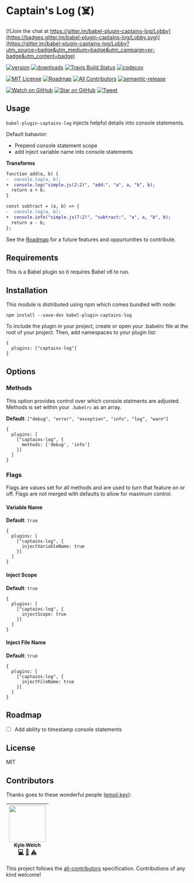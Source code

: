 # Captain's Log (☠️)

[![Join the chat at https://gitter.im/babel-plugin-captains-log/Lobby](https://badges.gitter.im/babel-plugin-captains-log/Lobby.svg)](https://gitter.im/babel-plugin-captains-log/Lobby?utm_source=badge&utm_medium=badge&utm_campaign=pr-badge&utm_content=badge)

[![version](https://img.shields.io/npm/v/babel-plugin-captains-log.svg?style=flat-square)](http://npm.im/babel-plugin-captains-log)
[![downloads](https://img.shields.io/npm/dm/babel-plugin-captains-log.svg?style=flat-square)](http://npm-stat.com/charts.html?package=babel-plugin-captains-log)
[![Travis Build Status](https://img.shields.io/travis/kwelch/babel-plugin-captains-log.svg?style=flat-square)](https://travis-ci.org/kwelch/babel-plugin-captains-log)
[![codecov](https://codecov.io/gh/kwelch/babel-plugin-captains-log/branch/master/graph/badge.svg?style=flat-square)](https://codecov.io/gh/kwelch/babel-plugin-captains-log)

[![MIT License](https://img.shields.io/npm/l/kwelch.svg?style=flat-square)](http://opensource.org/licenses/MIT)
[![Roadmap](https://img.shields.io/badge/%F0%9F%93%94-roadmap-CD9523.svg?style=flat-square)]([roadmap])
[![All Contributors](https://img.shields.io/badge/all_contributors-1-orange.svg?style=flat-square)](#contributors)
[![semantic-release](https://img.shields.io/badge/%20%20%F0%9F%93%A6%F0%9F%9A%80-semantic--release-e10079.svg?style=flat-square)](https://github.com/semantic-release/semantic-release)

[![Watch on GitHub](https://img.shields.io/github/watchers/kwelch/babel-plugin-captains-log.svg?style=social)](https://github.com/kwelch/babel-plugin-captains-log/watchers)
[![Star on GitHub](https://img.shields.io/github/stars/kwelch/babel-plugin-captains-log.svg?style=social)](https://github.com/kwelch/babel-plugin-captains-log/stargazers)
[![Tweet](https://img.shields.io/twitter/url/https/github.com/kwelch/babel-plugin-captains-log.svg?style=social)](https://twitter.com/intent/tweet?text=Check%20out%20babel-plugin-captains-log!%20https://github.com/kwelch/babel-plugin-captains-log%20%F0%9F%91%8D)

## Usage

`babel-plugin-captains-log` injects helpful details into console statements.

Default bahavior:
- Prepend console statement scope
- add inject variable name into console statements

**Transforms**
```diff
function add(a, b) {
-  console.log(a, b);
+  console.log("simple.js(2:2)", "add:", "a", a, "b", b);
  return a + b;
}

const subtract = (a, b) => {
-  console.log(a, b);
+  console.info("simple.js(7:2)", "subtract:", "a", a, "b", b);
  return a - b;
};
```

See the [Roadmap][roadmap] for a future features and oppurtunities to contribute.

## Requirements

This is a Babel plugin so it requires Babel v6 to run.

## Installation

This module is distributed using npm which comes bundled with node:
```
npm install --save-dev babel-plugin-captains-log
```

To include the plugin in your project, create or open your .babelrc file at the root of your project. Then, add namespaces to your plugin list:
```
{
  plugins: ["captains-log"]
}
```

## Options

### Methods
This option provides control over which console statments are adjusted. Methods is set within your `.babelrc` as an array.

**Default**: `["debug", "error", "exception", "info", "log", "warn"]`

```
{
  plugins: [
    ["captains-log", {
      methods: ['debug', 'info']
    }]
  ]
}
```

### Flags
Flags are values set for all methods and are used to turn that feature on or off. Flags are not merged with defaults to allow for maximum control.


#### Variable Name
**Default**: `true`

```
{
  plugins: [
    ["captains-log", {
      injectVariableName: true
    }]
  ]
}
```

#### Inject Scope
**Default**: `true`

```
{
  plugins: [
    ["captains-log", {
      injectScope: true
    }]
  ]
}
```

#### Inject File Name
**Default**: `true`

```
{
  plugins: [
    ["captains-log", {
      injectFileName: true
    }]
  ]
}
```

## Roadmap

- [ ] Add ability to timestamp console statements

## License

MIT

## Contributors

Thanks goes to these wonderful people ([emoji key](https://github.com/kentcdodds/all-contributors#emoji-key)):

<!-- ALL-CONTRIBUTORS-LIST:START - Do not remove or modify this section -->
| [<img src="https://avatars0.githubusercontent.com/u/1295580?v=3" width="100px;"/><br /><sub>Kyle Welch</sub>](http://www.krwelch.com)<br />[💻](https://github.com/kwelch/babel-plugin-captains-log/commits?author=kwelch "Code") [📖](https://github.com/kwelch/babel-plugin-captains-log/commits?author=kwelch "Documentation") [⚠️](https://github.com/kwelch/babel-plugin-captains-log/commits?author=kwelch "Tests") |
| :---: |
<!-- ALL-CONTRIBUTORS-LIST:END -->

This project follows the [all-contributors](https://github.com/kentcdodds/all-contributors) specification. Contributions of any kind welcome!


[roadmap]: https://github.com/kwelch/babel-plugin-captains-log#roadmap

